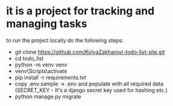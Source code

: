  # it is a project for tracking and managing tasks
 
to run the project locally do the following steps:
- git clone https://github.com/KolyaZakharov/-todo-list-site.git
- cd todo_list
- python -m venv venv
- venv\Scripts\activate
- pip install -r requirements.txt
- copy .env.sample -> .env and populate with all required data
  (SECRET_KEY - It's a django secret key used for hashing
etc.)
- python manage.py migrate

